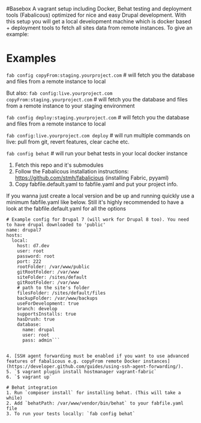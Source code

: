 #Basebox
A vagrant setup including Docker, Behat testing and deployment tools (Fabalicous) optimized for nice and easy Drupal development. With this setup you will get a local development machine which is docker based + deployment tools to fetch all sites data from remote instances. To give an example:

# Examples

`fab config copyFrom:staging.yourproject.com` # will fetch you the database and files from a remote instance to local

But also:
`fab config:live.yourproject.com copyFrom:staging.yourproject.com` # will fetch you the database and files from a remote instance to your staging environment

`fab config deploy:staging.yourproject.com` # will fetch you the database and files from a remote instance to local

`fab config:live.yourproject.com deploy` # will run multiple commands on live: pull from git, revert features, clear cache etc.

`fab config behat` # will run your behat tests in your local docker instance

1. Fetch this repo and it's submodules
2. Follow the Fabalicous installation instructions: https://github.com/stmh/fabalicious (installing Fabric, pyyaml)
3. Copy fabfile.default.yaml to fabfile.yaml and put your project info. 

If you wanna just create a local version and be up and running quickly use a minimum fabfile.yaml like below. Still it's highly recommended to have a look at the fabfile.default.yaml for all the options

```
# Example config for Drupal 7 (will work for Drupal 8 too). You need to have drupal downloaded to 'public'
name: drupal7
hosts:
  local:
    host: d7.dev
    user: root
    password: root
    port: 222
    rootFolder: /var/www/public
    gitRootFolder: /var/www
    siteFolder: /sites/default
    gitRootFolder: /var/www
    # path to the site's folder
    filesFolder: /sites/default/files
    backupFolder: /var/www/backups
    useForDevelopment: true
    branch: develop
    supportsInstalls: true
    hasDrush: true
    database:
      name: drupal
      user: root
      pass: admin```


4. [SSH agent forwarding must be enabled if you want to use advanced features of fabalicous e.g. copyFrom remote Docker instances] (https://developer.github.com/guides/using-ssh-agent-forwarding/).
5. `$ vagrant plugin install hostmanager vagrant-fabric`
6. `$ vagrant up`

# Behat integration
1. Run `composer install` for installing behat. (This will take a while)
2. Add `behatPath: /var/www/vendor/bin/behat` to your fabfile.yaml file
3. To run your tests locally: `fab config behat`
